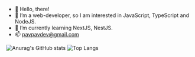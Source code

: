 - 👋 Hello, there!
- 👀 I’m a web-developer, so I am interested in JavaScript, TypeScript and NodeJS.
- 🌱 I’m currently learning NextJS, NestJS.
- 📫 pavpavdev@gmail.com

![Anurag's GitHub stats](https://github-readme-stats.vercel.app/api?username=PavPavv&show_icons=true&theme=prussian)
![Top Langs](https://github-readme-stats.vercel.app/api/top-langs/?username=PavPavv)

<!---
PavPavv/PavPavv is a ✨ special ✨ repository because its `README.md` (this file) appears on your GitHub profile.
You can click the Preview link to take a look at your changes.
--->
